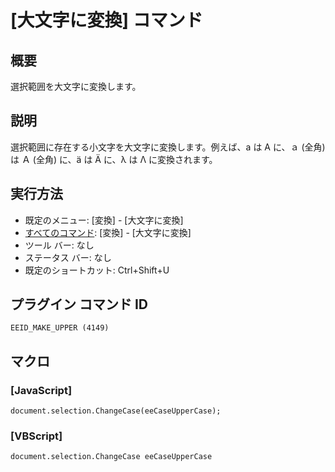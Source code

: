 # \[大文字に変換\] コマンド

## 概要

選択範囲を大文字に変換します。

## 説明

選択範囲に存在する小文字を大文字に変換します。例えば、a は A に、ａ (全角) は Ａ (全角) に、ä は Ä に、λ は Λ に変換されます。

## 実行方法

- 既定のメニュー: \[変換\] \- \[大文字に変換\]
- [すべてのコマンド](../../glossary/allcommands): \[変換\] \- \[大文字に変換\]
- ツール バー: なし
- ステータス バー: なし
- 既定のショートカット: Ctrl+Shift+U

## プラグイン コマンド ID

```
EEID_MAKE_UPPER (4149)```

## マクロ

### \[JavaScript\]

```
document.selection.ChangeCase(eeCaseUpperCase);
```

### \[VBScript\]

```
document.selection.ChangeCase eeCaseUpperCase
```
